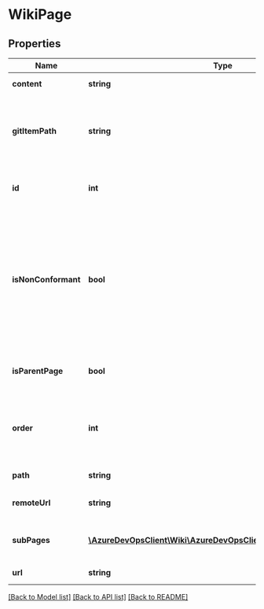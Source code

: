 # WikiPage

## Properties
Name | Type | Description | Notes
------------ | ------------- | ------------- | -------------
**content** | **string** | Content of the wiki page. | [optional] 
**gitItemPath** | **string** | Path of the git item corresponding to the wiki page stored in the backing Git repository. | [optional] 
**id** | **int** | When present, permanent identifier for the wiki page | [optional] 
**isNonConformant** | **bool** | True if a page is non-conforming, i.e. 1) if the name doesn&#39;t match page naming standards. 2) if the page does not have a valid entry in the appropriate order file. | [optional] 
**isParentPage** | **bool** | True if this page has subpages under its path. | [optional] 
**order** | **int** | Order of the wiki page, relative to other pages in the same hierarchy level. | [optional] 
**path** | **string** | Path of the wiki page. | [optional] 
**remoteUrl** | **string** | Remote web url to the wiki page. | [optional] 
**subPages** | [**\AzureDevOpsClient\Wiki\AzureDevOpsClient\Wiki\Model\WikiPage[]**](WikiPage.md) | List of subpages of the current page. | [optional] 
**url** | **string** | REST url for this wiki page. | [optional] 

[[Back to Model list]](../README.md#documentation-for-models) [[Back to API list]](../README.md#documentation-for-api-endpoints) [[Back to README]](../README.md)


